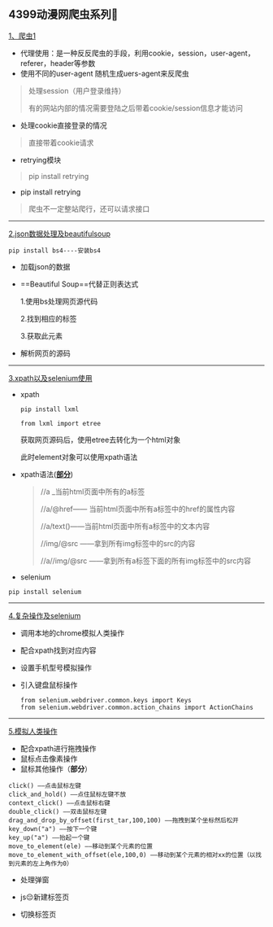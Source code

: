 4399动漫网爬虫系列🚀
--------


[1、爬虫1](https://github.com/xuyuanyyds/4399cartoon-spider/tree/main/%E7%88%AC%E8%99%AB1)

* 代理使用：是一种反反爬虫的手段，利用cookie，session，user-agent，referer，header等参数
* 使用不同的user-agent
随机生成uers-agent来反爬虫

> 处理session（用户登录维持）
>
> 有的网站内部的情况需要登陆之后带着cookie/session信息才能访问

* 处理cookie直接登录的情况

 > 直接带着cookie请求

* retrying模块

> pip install retrying

* pip install retrying

> 爬虫不一定整站爬行，还可以请求接口
-----
[2.json数据处理及beautifulsoup](https://github.com/xuyuanyyds/4399cartoon-spider/tree/main/2.json%E6%95%B0%E6%8D%AE%E5%A4%84%E7%90%86%E5%8F%8Abeautifulsoup)


```
pip install bs4----安装bs4
```

* 加载json的数据

* ==Beautiful Soup==代替正则表达式

  1.使用bs处理网页源代码

  2.找到相应的标签

  3.获取此元素

* 解析网页的源码
-------------
[3.xpath以及selenium使用](https://github.com/xuyuanyyds/4399cartoon-spider/tree/main/3.xpath%E4%BB%A5%E5%8F%8Aselenium%E4%BD%BF%E7%94%A8)

* xpath

  ```
  pip install lxml
  
  from lxml import etree
  ```

  获取网页源码后，使用etree去转化为一个html对象

  此时element对象可以使用xpath语法

* xpath语法(<u>**部分**</u>)

  > //a _当前html页面中所有的a标签
  > 
  > //a/@href—— 当前html页面中所有a标签中的href的属性内容
  > 
  > //a/text()——当前html页面中所有a标签中的文本内容
  > 
  > //img/@src ——拿到所有img标签中的src的内容
  > 
  > //a//img/@src ——拿到所有a标签下面的所有img标签中的src内容

* selenium

```
pip install selenium
```
-----------
[4.复杂操作及selenium](https://github.com/xuyuanyyds/4399cartoon-spider/tree/main/4.%E5%A4%8D%E6%9D%82%E6%93%8D%E4%BD%9C%E5%8F%8Aselenium)

* 调用本地的chrome模拟人类操作

* 配合xpath找到对应内容

* 设置手机型号模拟操作

* 引入键盘鼠标操作

  ```
  from selenium.webdriver.common.keys import Keys
  from selenium.webdriver.common.action_chains import ActionChains
  ```
---------
[5.模拟人类操作](https://github.com/xuyuanyyds/4399cartoon-spider/tree/main/5.%E6%A8%A1%E6%8B%9F%E4%BA%BA%E7%B1%BB%E6%93%8D%E4%BD%9C)

* 配合xpath进行拖拽操作
* 鼠标点击像素操作
* 鼠标其他操作（**部分**）

```
click() ——点击鼠标左键
click_and_hold() ——点住鼠标左键不放
context_click() ——点击鼠标右键
double_click() ——双击鼠标左键
drag_and_drop_by_offset(first_tar,100,100) ——拖拽到某个坐标然后松开
key_down("a") ——按下一个键
key_up("a") ——抬起一个键
move_to_element(ele) ——移动到某个元素的位置
move_to_element_with_offset(ele,100,0) ——移动到某个元素的相对xx的位置（以找到元素的左上角作为0）
```

* 处理弹窗

* js😔新建标签页

* 切换标签页

  





